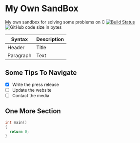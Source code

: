 # My Own SandBox
My own sandbox for solving some problems on C
[![Build Status](https://travis-ci.com/s-akhmedoff/msu-cs-homework.svg?branch=master)](https://travis-ci.com/s-akhmedoff/msu-cs-homework)
![GitHub code size in bytes](https://img.shields.io/github/languages/code-size/s-akhmedoff/msu-cs-homework?style=for-the-badge)

| Syntax | Description |
| ----------- | ----------- |
| Header | Title |
| Paragraph | Text |

## Some Tips To Navigate
- [x] Write the press release
- [ ] Update the website
- [ ] Contact the media

## One More Section
```c
int main()
{
  return 0;
}
```
